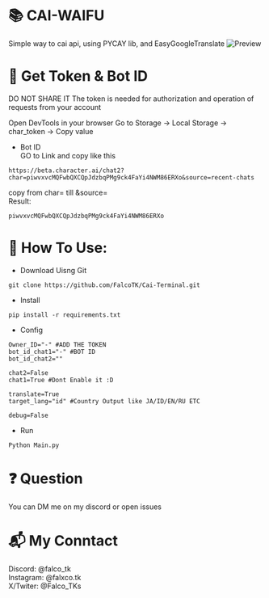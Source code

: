 
# 📚 CAI-WAIFU
Simple way to cai api, using PYCAY lib, and EasyGoogleTranslate
![Preview](https://github.com/FalcoTK/Cai-Terminal/blob/main/Annota.png "Preview")
# 🔑 Get Token & Bot ID

DO NOT SHARE IT The token is needed for authorization and operation of requests from your account

Open DevTools in your browser
Go to Storage -> Local Storage -> char_token -> Copy value

- Bot ID  
GO to Link and copy like this
```
https://beta.character.ai/chat2?char=piwvxvcMQFwbQXCQpJdzbqPMg9ck4FaYi4NWM86ERXo&source=recent-chats
```
copy from char= till &source=  
Result:
```
piwvxvcMQFwbQXCQpJdzbqPMg9ck4FaYi4NWM86ERXo
```

# 🔨 How To Use:
- Download Uisng Git
```
git clone https://github.com/FalcoTK/Cai-Terminal.git
```
- Install
```
pip install -r requirements.txt
```
- Config
```
Owner_ID="-" #ADD THE TOKEN
bot_id_chat1="-" #BOT ID
bot_id_chat2=""

chat2=False
chat1=True #Dont Enable it :D

translate=True
target_lang="id" #Country Output like JA/ID/EN/RU ETC

debug=False
```
- Run
```
Python Main.py
```

# ❓ Question
You can DM me on my discord or open issues
# 📬 My Conntact

Discord: @falco_tk  
Instagram: @falxco.tk  
X/Twiter: @Falco_TKs
